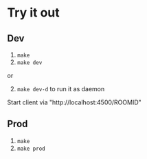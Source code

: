 
# Try it out

## Dev
1. `make`
1. `make dev`

or

2. `make dev-d` to run it as daemon

Start client via "http://localhost:4500/ROOMID"

## Prod
1. `make`
1. `make prod`

